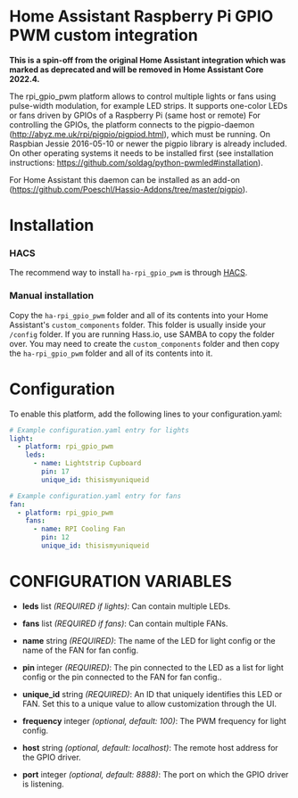 # Home Assistant Raspberry Pi GPIO PWM custom integration

**This is a spin-off from the original Home Assistant integration which was marked as deprecated and will be removed in Home Assistant Core 2022.4.**

The rpi_gpio_pwm platform allows to control multiple lights or fans using pulse-width modulation, for example LED strips. It supports one-color LEDs or fans driven by GPIOs of a Raspberry Pi (same host or remote)
For controlling the GPIOs, the platform connects to the pigpio-daemon (http://abyz.me.uk/rpi/pigpio/pigpiod.html), which must be running. On Raspbian Jessie 2016-05-10 or newer the pigpio library is already included. On other operating systems it needs to be installed first (see installation instructions: https://github.com/soldag/python-pwmled#installation).

For Home Assistant this daemon can be installed as an add-on (https://github.com/Poeschl/Hassio-Addons/tree/master/pigpio).

# Installation

### HACS

The recommend way to install `ha-rpi_gpio_pwm` is through [HACS](https://hacs.xyz/).

### Manual installation

Copy the `ha-rpi_gpio_pwm` folder and all of its contents into your Home Assistant's `custom_components` folder. This folder is usually inside your `/config` folder. If you are running Hass.io, use SAMBA to copy the folder over. You may need to create the `custom_components` folder and then copy the `ha-rpi_gpio_pwm` folder and all of its contents into it.

# Configuration
To enable this platform, add the following lines to your configuration.yaml:

```yaml
# Example configuration.yaml entry for lights
light:
  - platform: rpi_gpio_pwm
    leds:
      - name: Lightstrip Cupboard
        pin: 17
        unique_id: thisismyuniqueid
```
```yaml
# Example configuration.yaml entry for fans
fan:
  - platform: rpi_gpio_pwm
    fans:
      - name: RPI Cooling Fan
        pin: 12
        unique_id: thisismyuniqueid
```
# CONFIGURATION VARIABLES
- **leds** list *(REQUIRED if lights)*: Can contain multiple LEDs.

- **fans** list *(REQUIRED if fans)*: Can contain multiple FANs.

- **name** string *(REQUIRED)*: The name of the LED for light config or the name of the FAN for fan config.

- **pin** integer *(REQUIRED)*: The pin connected to the LED as a list for light config or the pin connected to the FAN for fan config..

- **unique_id** string *(REQUIRED)*: An ID that uniquely identifies this LED or FAN. Set this to a unique value to allow customization through the UI.

- **frequency** integer *(optional, default: 100)*: The PWM frequency for light config.

- **host** string *(optional, default: localhost)*: The remote host address for the GPIO driver.

- **port** integer *(optional, default: 8888)*: The port on which the GPIO driver is listening.

